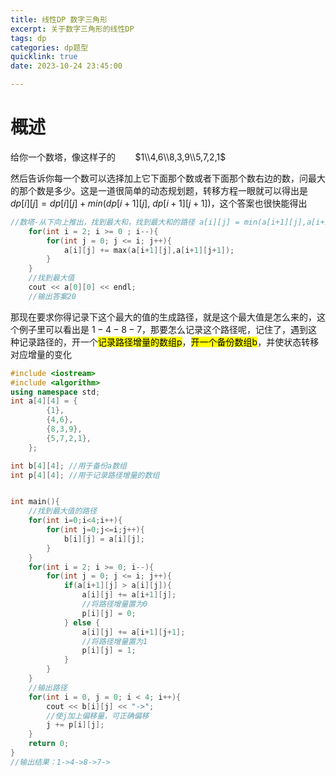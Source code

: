 ```yaml
---
title: 线性DP 数字三角形
excerpt: 关于数字三角形的线性DP
tags: dp
categories: dp题型
quicklink: true
date: 2023-10-24 23:45:00

---
```


# 概述

给你一个数塔，像这样子的        $1\\4,6\\8,3,9\\5,7,2,1$

然后告诉你每一个数可以选择加上它下面那个数或者下面那个数右边的数，问最大的那个数是多少。这是一道很简单的动态规划题，转移方程一眼就可以得出是 $dp[i][j] = dp[i][j]+min(dp[i+1][j],\ dp[i+1][j+1])$，这个答案也很快能得出

```cpp
//数塔-从下向上推出，找到最大和，找到最大和的路径 a[i][j] = min(a[i+1][j],a[i+1][j+1]) +a[i][j];
    for(int i = 2; i >= 0 ; i--){
        for(int j = 0; j <= i; j++){
            a[i][j] += max(a[i+1][j],a[i+1][j+1]);
        }
    }
    //找到最大值 
    cout << a[0][0] << endl; 
    //输出答案20
```

那现在要求你得记录下这个最大的值的生成路径，就是这个最大值是怎么来的，这个例子里可以看出是 $1 - 4-8-7$，那要怎么记录这个路径呢，记住了，遇到这种记录路径的，开一个<mark>记录路径增量的数组p</mark>，<mark>开一个备份数组b</mark>，并使状态转移对应增量的变化

```cpp
#include <iostream>
#include <algorithm>
using namespace std;
int a[4][4] = {
        {1},
        {4,6},
        {8,3,9},
        {5,7,2,1}, 
    };

int b[4][4]; //用于备份a数组
int p[4][4]; //用于记录路径增量的数组


int main(){
    //找到最大值的路径 
    for(int i=0;i<4;i++){
        for(int j=0;j<=i;j++){
            b[i][j] = a[i][j];
        }
    }
    for(int i = 2; i >= 0; i--){
        for(int j = 0; j <= i; j++){
            if(a[i+1][j] > a[i][j]){
                a[i][j] += a[i+1][j];
                //将路径增量置为0
                p[i][j] = 0; 
            } else {
                a[i][j] += a[i+1][j+1];
                //将路径增量置为1
                p[i][j] = 1; 
            }
        }
    }
    //输出路径 
    for(int i = 0, j = 0; i < 4; i++){
        cout << b[i][j] << "->";
        //使j加上偏移量，可正确偏移 
        j += p[i][j];
    }
    return 0;
}
//输出结果：1->4->8->7->
```
